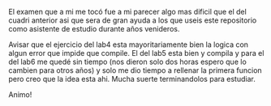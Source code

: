 El examen que a mi me tocó fue a mi parecer algo mas dificil que el
del cuadri anterior asi que sera de gran ayuda a los que useis este
repositorio como asistente de estudio durante años venideros.

Avisar que el ejercicio del lab4 esta mayoritariamente bien la logica
con algun error que impide que compile. El del lab5 esta bien y compila
y para el del lab6 me quedé sin tiempo (nos dieron solo dos horas espero
que lo cambien para otros años) y solo me dio tiempo a rellenar la 
primera funcion pero creo que la idea esta ahi. Mucha suerte terminandolos
para estudiar.

Animo!
